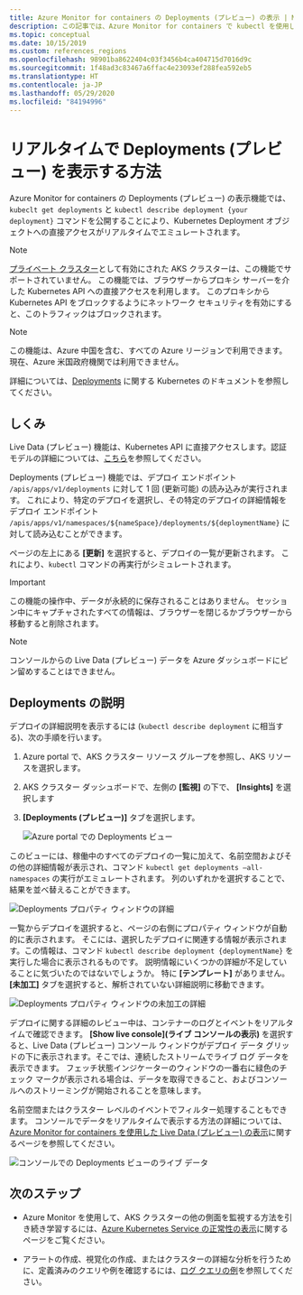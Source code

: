 ```yaml
---
title: Azure Monitor for containers の Deployments (プレビュー) の表示 | Microsoft Docs
description: この記事では、Azure Monitor for containers で kubectl を使用しない、Kubernetes Deployments のリアル タイム表示について説明します。
ms.topic: conceptual
ms.date: 10/15/2019
ms.custom: references_regions
ms.openlocfilehash: 98901ba8622404c03f3456b4ca404715d7016d9c
ms.sourcegitcommit: 1f48ad3c83467a6ffac4e23093ef288fea592eb5
ms.translationtype: HT
ms.contentlocale: ja-JP
ms.lasthandoff: 05/29/2020
ms.locfileid: "84194996"
---
```

# <a name="how-to-view-deployments-preview-in-real-time"></a>リアルタイムで Deployments (プレビュー) を表示する方法

Azure Monitor for containers の Deployments (プレビュー) の表示機能では、`kubeclt get deployments` と `kubectl describe deployment {your deployment}` コマンドを公開することにより、Kubernetes Deployment オブジェクトへの直接アクセスがリアルタイムでエミュレートされます。 

>[!NOTE]
>[プライベート クラスター](https://azure.microsoft.com/updates/aks-private-cluster/)として有効にされた AKS クラスターは、この機能でサポートされていません。 この機能では、ブラウザーからプロキシ サーバーを介した Kubernetes API への直接アクセスを利用します。 このプロキシから Kubernetes API をブロックするようにネットワーク セキュリティを有効にすると、このトラフィックはブロックされます。 

>[!NOTE]
>この機能は、Azure 中国を含む、すべての Azure リージョンで利用できます。 現在、Azure 米国政府機関では利用できません。

詳細については、[Deployments](https://kubernetes.io/docs/concepts/workloads/controllers/deployment/) に関する Kubernetes のドキュメントを参照してください。 

## <a name="how-it-works"></a>しくみ

Live Data (プレビュー) 機能は、Kubernetes API に直接アクセスします。認証モデルの詳細については、[こちら](https://kubernetes.io/docs/concepts/overview/kubernetes-api/)を参照してください。 

Deployments (プレビュー) 機能では、デプロイ エンドポイント `/apis/apps/v1/deployments` に対して 1 回 (更新可能) の読み込みが実行されます。 これにより、特定のデプロイを選択し、その特定のデプロイの詳細情報をデプロイ エンドポイント `/apis/apps/v1/namespaces/${nameSpace}/deployments/${deploymentName}` に対して読み込むことができます。 

ページの左上にある **[更新]** を選択すると、デプロイの一覧が更新されます。 これにより、`kubectl` コマンドの再実行がシミュレートされます。 

>[!IMPORTANT]
>この機能の操作中、データが永続的に保存されることはありません。 セッション中にキャプチャされたすべての情報は、ブラウザーを閉じるかブラウザーから移動すると削除されます。  

>[!NOTE]
>コンソールからの Live Data (プレビュー) データを Azure ダッシュボードにピン留めすることはできません。

## <a name="deployments-describe"></a>Deployments の説明

デプロイの詳細説明を表示するには (`kubectl describe deployment` に相当する)、次の手順を行います。

1. Azure portal で、AKS クラスター リソース グループを参照し、AKS リソースを選択します。

2. AKS クラスター ダッシュボードで、左側の **[監視]** の下で、 **[Insights]** を選択します 

3. **[Deployments (プレビュー)]** タブを選択します。

    ![Azure portal での Deployments ビュー](./media/container-insights-livedata-deployments/deployment-view.png)

このビューには、稼働中のすべてのデプロイの一覧に加えて、名前空間およびその他の詳細情報が表示され、コマンド `kubectl get deployments –all-namespaces` の実行がエミュレートされます。 列のいずれかを選択することで、結果を並べ替えることができます。 

![Deployments プロパティ ウィンドウの詳細](./media/container-insights-livedata-deployments/deployment-properties-pane-details.png)

一覧からデプロイを選択すると、ページの右側にプロパティ ウィンドウが自動的に表示されます。 そこには、選択したデプロイに関連する情報が表示されます。この情報は、コマンド `kubectl describe deployment {deploymentName}` を実行した場合に表示されるものです。 説明情報にいくつかの詳細が不足していることに気づいたのではないでしょうか。 特に **[テンプレート]** がありません。 **[未加工]** タブを選択すると、解析されていない詳細説明に移動できます。  

![Deployments プロパティ ウィンドウの未加工の詳細](./media/container-insights-livedata-deployments/deployment-properties-pane-raw.png)

デプロイに関する詳細のレビュー中は、コンテナーのログとイベントをリアルタイムで確認できます。 **[Show live console]\(ライブ コンソールの表示\)** を選択すると、Live Data (プレビュー) コンソール ウィンドウがデプロイ データ グリッドの下に表示されます。そこでは、連続したストリームでライブ ログ データを表示できます。 フェッチ状態インジケーターのウィンドウの一番右に緑色のチェック マークが表示される場合は、データを取得できること、およびコンソールへのストリーミングが開始されることを意味します。

名前空間またはクラスター レベルのイベントでフィルター処理することもできます。 コンソールでデータをリアルタイムで表示する方法の詳細については、[Azure Monitor for containers を使用した Live Data (プレビュー) の表示](container-insights-livedata-overview.md)に関するページを参照してください。 

![コンソールでの Deployments ビューのライブ データ](./media/container-insights-livedata-deployments/deployments-console-view-events.png)

## <a name="next-steps"></a>次のステップ

- Azure Monitor を使用して、AKS クラスターの他の側面を監視する方法を引き続き学習するには、[Azure Kubernetes Service の正常性の表示](container-insights-analyze.md)に関するページをご覧ください。

- アラートの作成、視覚化の作成、またはクラスターの詳細な分析を行うために、定義済みのクエリや例を確認するには、[ログ クエリの例](container-insights-log-search.md#search-logs-to-analyze-data)を参照してください。
